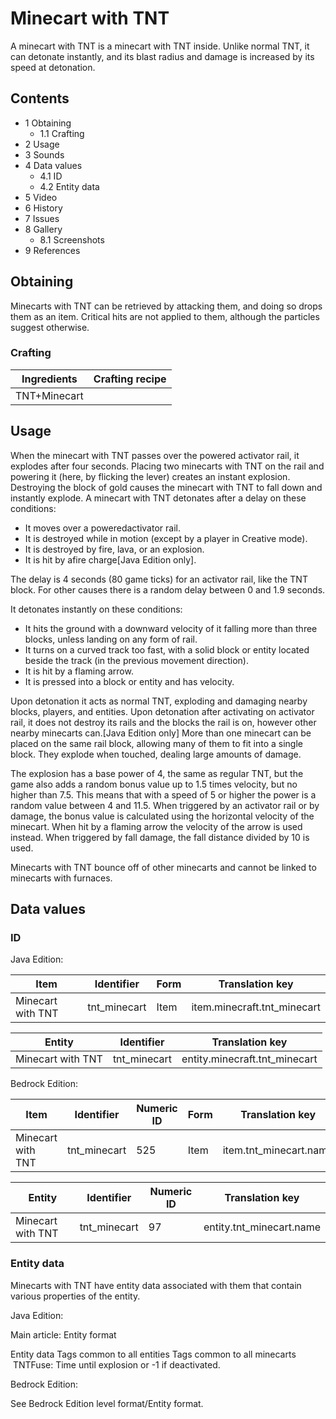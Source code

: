 # Minecart with TNT
A minecart with TNT is a minecart with TNT inside. Unlike normal TNT, it can detonate instantly, and its blast radius and damage is increased by its speed at detonation.

## Contents
- 1 Obtaining
	- 1.1 Crafting
- 2 Usage
- 3 Sounds
- 4 Data values
	- 4.1 ID
	- 4.2 Entity data
- 5 Video
- 6 History
- 7 Issues
- 8 Gallery
	- 8.1 Screenshots
- 9 References

## Obtaining
Minecarts with TNT can be retrieved by attacking them, and doing so drops them as an item. Critical hits are not applied to them, although the particles suggest otherwise.

### Crafting
| Ingredients  | Crafting recipe |
|--------------|-----------------|
| TNT+Minecart |                 |

## Usage
When the minecart with TNT passes over the powered activator rail, it explodes after four seconds.
Placing two minecarts with TNT on the rail and powering it (here, by flicking the lever) creates an instant explosion.
Destroying the block of gold causes the minecart with TNT to fall down and instantly explode.
A minecart with TNT detonates after a delay on these conditions:

- It moves over a poweredactivator rail.
- It is destroyed while in motion (except by a player in Creative mode).
- It is destroyed by fire, lava, or an explosion.
- It is hit by afire charge‌[Java Edition  only].

The delay is 4 seconds (80 game ticks) for an activator rail, like the TNT block. For other causes there is a random delay between 0 and 1.9 seconds.

It detonates instantly on these conditions:

- It hits the ground with a downward velocity of it falling more than three blocks, unless landing on any form of rail.
- It turns on a curved track too fast, with a solid block or entity located beside the track (in the previous movement direction).
- It is hit by a flaming arrow.
- It is pressed into a block or entity and has velocity.

Upon detonation it acts as normal TNT, exploding and damaging nearby blocks, players, and entities. Upon detonation after activating on activator rail, it does not destroy its rails and the blocks the rail is on, however other nearby minecarts can.‌[Java Edition  only] More than one minecart can be placed on the same rail block, allowing many of them to fit into a single block. They explode when touched, dealing large amounts of damage.

The explosion has a base power of 4, the same as regular TNT, but the game also adds a random bonus value up to 1.5 times velocity, but no higher than 7.5. This means that with a speed of 5 or higher the power is a random value between 4 and 11.5. When triggered by an activator rail or by damage, the bonus value is calculated using the horizontal velocity of the minecart. When hit by a flaming arrow the velocity of the arrow is used instead. When triggered by fall damage, the fall distance divided by 10 is used.

Minecarts with TNT bounce off of other minecarts and cannot be linked to minecarts with furnaces.

## Data values
### ID
Java Edition:

| Item              | Identifier   | Form | Translation key             |
|-------------------|--------------|------|-----------------------------|
| Minecart with TNT | tnt_minecart | Item | item.minecraft.tnt_minecart |

| Entity            | Identifier   | Translation key               |
|-------------------|--------------|-------------------------------|
| Minecart with TNT | tnt_minecart | entity.minecraft.tnt_minecart |

Bedrock Edition:

| Item              | Identifier   | Numeric ID | Form | Translation key        |
|-------------------|--------------|------------|------|------------------------|
| Minecart with TNT | tnt_minecart | 525        | Item | item.tnt_minecart.name |

| Entity            | Identifier   | Numeric ID | Translation key          |
|-------------------|--------------|------------|--------------------------|
| Minecart with TNT | tnt_minecart | 97         | entity.tnt_minecart.name |

### Entity data
Minecarts with TNT have entity data associated with them that contain various properties of the entity.

Java Edition:

Main article: Entity format

 Entity data
Tags common to all entities
Tags common to all minecarts
 TNTFuse: Time until explosion or -1 if deactivated.

Bedrock Edition:

See Bedrock Edition level format/Entity format.

